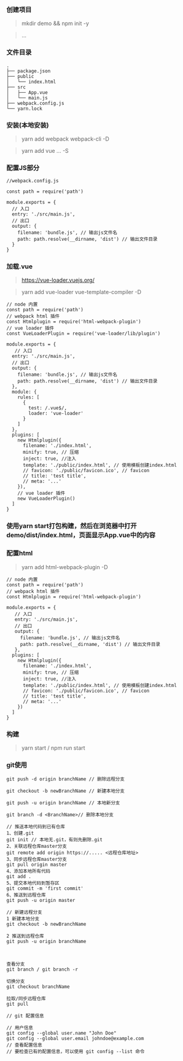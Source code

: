 ### 创建项目
> mkdir demo && npm init -y

>...

### 文件目录
```
.
├── package.json
├── public
│   └── index.html
├── src
│   ├── App.vue
│   └── main.js
├── webpack.config.js
└── yarn.lock
```
### 安装(本地安装)
> yarn add webpack webpack-cli -D

> yarn add vue ... -S


### 配置JS部分
```
//webpack.config.js

const path = require('path')

module.exports = {
  // 入口
  entry: './src/main.js',
  // 出口
  output: {
    filename: 'bundle.js', // 输出js文件名
    path: path.resolve(__dirname, 'dist') // 输出文件目录
  }
}

```

### 加载.vue
> https://vue-loader.vuejs.org/

> yarn add vue-loader vue-template-compiler -D
```
// node 内置
const path = require('path')
// webpack html 插件
const Htmlplugin = require('html-webpack-plugin')
// vue loader 插件
const VueLoaderPlugin = require('vue-loader/lib/plugin')

module.exports = {
   // 入口
  entry: './src/main.js',
  // 出口
  output: {
    filename: 'bundle.js', // 输出js文件名
    path: path.resolve(__dirname, 'dist') // 输出文件目录
  },
  module: {
    rules: [
      {
        test: /.vue$/,
        loader: 'vue-loader'
      }
    ]
  },
  plugins: [
    new Htmlplugin({
      filename: './index.html',
      minify: true, // 压缩
      inject: true, //注入
      template: './public/index.html', // 使用模板创建index.html
      // favicon: './public/favicon.ico', // favicon
      // title: 'test title',
      // meta: '...'
    }),
    // vue loader 插件
    new VueLoaderPlugin()
  ]
}
```

### 使用yarn start打包构建，然后在浏览器中打开demo/dist/index.html，页面显示App.vue中的内容

### 配置html
> yarn add html-webpack-plugin -D

```
// node 内置
const path = require('path')
// webpack html 插件
const Htmlplugin = require('html-webpack-plugin')

module.exports = {
   // 入口
   entry: './src/main.js',
   // 出口
   output: {
     filename: 'bundle.js', // 输出js文件名
     path: path.resolve(__dirname, 'dist') // 输出文件目录
   },
  plugins: [
    new Htmlplugin({
      filename: './index.html',
      minify: true, // 压缩
      inject: true, //注入
      template: './public/index.html', // 使用模板创建index.html
      // favicon: './public/favicon.ico', // favicon
      // title: 'test title',
      // meta: '...'
    })
  ]
}
```

### 构建
> yarn start / npm run start

### git使用

```
git push -d origin branchName // 删除远程分支

git checkout -b newBranchName // 新建本地分支

git push -u origin branchName // 本地新分支

git branch -d <BranchName>// 删除本地分支

// 推送本地代码到已有仓库
1、创建.git
git init // 本地无.git，有则先删除.git
2、关联远程仓库master分支
git remote add origin https://..... <远程仓库地址>
3、同步远程仓库master分支
git pull origin master
4、添加本地所有代码
git add .
5、提交本地代码到暂存区
git commit -m 'first commit'
6、推送到远程仓库
git push -u origin master

// 新建远程分支
1 新建本地分支
git checkout -b newBranchName

2 推送到远程仓库
git push -u origin branchName



```
```
查看分支
git branch / git branch -r

切换分支
git checkout branchName

拉取/同步远程仓库
git pull

// git 配置信息

// 用户信息
git config --global user.name "John Doe"
git config --global user.email johndoe@example.com
// 查看配置信息
// 要检查已有的配置信息，可以使用 git config --list 命令
```
